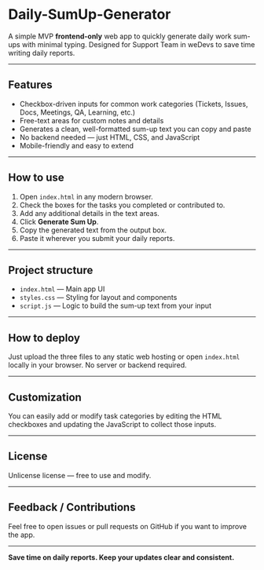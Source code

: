 # Daily-SumUp-Generator

A simple MVP **frontend-only** web app to quickly generate daily work sum-ups with minimal typing. Designed for Support Team in weDevs to save time writing daily reports.

---

## Features

- Checkbox-driven inputs for common work categories (Tickets, Issues, Docs, Meetings, QA, Learning, etc.)
- Free-text areas for custom notes and details
- Generates a clean, well-formatted sum-up text you can copy and paste
- No backend needed — just HTML, CSS, and JavaScript
- Mobile-friendly and easy to extend

---

## How to use

1. Open `index.html` in any modern browser.
2. Check the boxes for the tasks you completed or contributed to.
3. Add any additional details in the text areas.
4. Click **Generate Sum Up**.
5. Copy the generated text from the output box.
6. Paste it wherever you submit your daily reports.

---

## Project structure

- `index.html` — Main app UI
- `styles.css` — Styling for layout and components
- `script.js` — Logic to build the sum-up text from your input

---

## How to deploy

Just upload the three files to any static web hosting or open `index.html` locally in your browser. No server or backend required.

---

## Customization

You can easily add or modify task categories by editing the HTML checkboxes and updating the JavaScript to collect those inputs.

---

## License

Unlicense license — free to use and modify.

---

## Feedback / Contributions

Feel free to open issues or pull requests on GitHub if you want to improve the app.

---

**Save time on daily reports. Keep your updates clear and consistent.**
